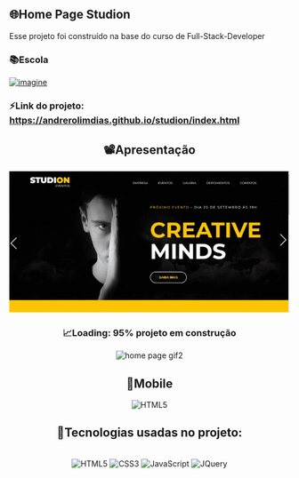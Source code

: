 ## 🌐Home Page Studion

Esse projeto foi construído na base do curso de Full-Stack-Developer 

### 📚Escola 

<a href="#"><img alt="imagine" src="https://img.shields.io/badge/Imagine School-F15B2A.svg?logo=Pluralsight&logoColor=white"></a>

### ⚡Link do projeto: https://andrerolimdias.github.io/studion/index.html

<div align="center">

## 📽️Apresentação

![home page gif1](https://github.com/AndreRolimDias/studion/blob/master/home%20page%20gif.gif)

### 📈Loading: 95% projeto em construção 
 

![home page gif2](https://github.com/AndreRolimDias/studion/blob/master/home%20page%20gif2.gif)


## 📱Mobile

<img alt='HTML5' height="450" width="200" src='https://github.com/AndreRolimDias/studion/blob/master/_design/mobile.gif'>

## 🚀Tecnologias usadas no projeto:

<div style="display: inline_block"><br/>

<img alt='HTML5' height="30" width="80" src='https://img.shields.io/badge/HTML5-E34F26.svg?logo=html5&logoColor=white'>

<img alt='CSS3' height="30" width="80" src='https://img.shields.io/badge/CSS3-005FED.svg?logo=css3&logoColor=white'>

<img alt='JavaScript' height="30" width="90" src='https://img.shields.io/badge/JavaScript-F7DF1E.svg?logo=javascript&logoColor=black'>

<img alt='JQuery' height="30" width="80" src='https://img.shields.io/badge/jQuery-0769AD.svg?logo=jquery&logoColor=white'>

</div>




